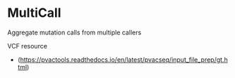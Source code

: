 # MultiCall

Aggregate mutation calls from multiple callers

VCF resource
- (https://pvactools.readthedocs.io/en/latest/pvacseq/input_file_prep/gt.html)